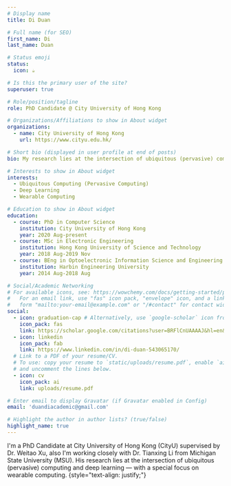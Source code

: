 ```yaml
---
# Display name
title: Di Duan

# Full name (for SEO)
first_name: Di
last_name: Duan

# Status emoji
status:
  icon: ☕️

# Is this the primary user of the site?
superuser: true

# Role/position/tagline
role: PhD Candidate @ City University of Hong Kong

# Organizations/Affiliations to show in About widget
organizations:
  - name: City University of Hong Kong
    url: https://www.cityu.edu.hk/

# Short bio (displayed in user profile at end of posts)
bio: My research lies at the intersection of ubiquitous (pervasive) computing and deep learning — with a special focus on wearable computing.

# Interests to show in About widget
interests:
  - Ubiquitous Computing (Pervasive Computing)
  - Deep Learning
  - Wearable Computing

# Education to show in About widget
education:
  - course: PhD in Computer Science
    institution: City University of Hong Kong
    year: 2020 Aug-present
  - course: MSc in Electronic Engineering
    institution: Hong Kong University of Science and Technology
    year: 2018 Aug-2019 Nov
  - course: BEng in Optoelectronic Information Science and Engineering
    institution: Harbin Engineering University
    year: 2014 Aug-2018 Aug

# Social/Academic Networking
# For available icons, see: https://wowchemy.com/docs/getting-started/page-builder/#icons
#   For an email link, use "fas" icon pack, "envelope" icon, and a link in the
#   form "mailto:your-email@example.com" or "/#contact" for contact widget.
social:
  - icon: graduation-cap # Alternatively, use `google-scholar` icon from `ai` icon pack
    icon_pack: fas
    link: https://scholar.google.com/citations?user=BRFlCnUAAAAJ&hl=en&oi=ao
  - icon: linkedin
    icon_pack: fab
    link: https://www.linkedin.com/in/di-duan-543065170/
  # Link to a PDF of your resume/CV.
  # To use: copy your resume to `static/uploads/resume.pdf`, enable `ai` icons in `params.yaml`,
  # and uncomment the lines below.
  - icon: cv
    icon_pack: ai
    link: uploads/resume.pdf

# Enter email to display Gravatar (if Gravatar enabled in Config)
email: 'duandiacademic@gmail.com'

# Highlight the author in author lists? (true/false)
highlight_name: true
---
```


I'm a PhD Candidate at City University of Hong Kong (CityU) supervised by Dr. Weitao Xu, also I'm working closely with Dr. Tianxing Li from Michigan State University (MSU). His research lies at the intersection of ubiquitous (pervasive) computing and deep learning — with a special focus on wearable computing.
{style="text-align: justify;"}
